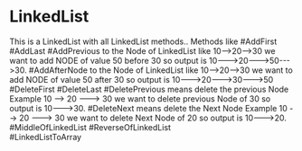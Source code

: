 # LinkedList
This is a LinkedList with all LinkedList methods.. 
Methods like
#AddFirst #AddLast 
#AddPrevious to the Node of LinkedList like 10-->20-->30  we want to add NODE of value 50 before 30 so output is 10--->20--->50--->30.
#AddAfterNode  to the Node of LinkedList like 10-->20-->30  we want to add NODE of value 50 after 30 so output is 10--->20--->30--->50
#DeleteFirst
#DeleteLast 
#DeletePrevious means delete the previous Node Example 10 --> 20 ---> 30 we want to delete previous Node of 30 so output is 10--->30.
#DeleteNext means delete the Next Node Example 10 --> 20 ---> 30 we want to delete Next Node of 20 so output is 10--->20.
#MiddleOfLinkedList
#ReverseOfLinkedList  
#LinkedListToArray



